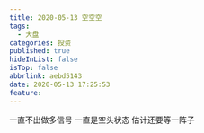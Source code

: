 ```yaml
---
title: 2020-05-13 空空空
tags:
  - 大盘
categories: 投资
published: true
hideInList: false
isTop: false
abbrlink: aebd5143
date: 2020-05-13 17:25:53
feature:
---
```

一直不出做多信号
一直是空头状态
估计还要等一阵子
<!-- more -->
